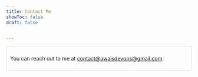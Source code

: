 ```yaml
---
title: Contact Me
showToc: false
draft: false


---
```

<div style="border: 1px solid #ddd; padding: 10px; border-radius: 3px;">
  <p>You can reach out to me at <a href="mailto:contact@awaisdevops@gmail.com">contact@awaisdevops@gmail.com</a>.</p>
</div>

